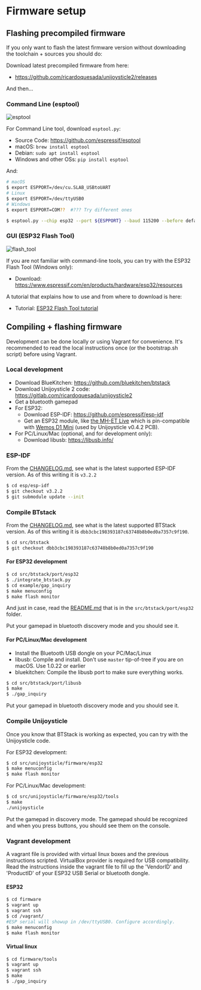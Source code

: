 # Firmware setup

## Flashing precompiled firmware

If you only want to flash the latest firmware version without downloading the toolchain + sources you should do:

Download latest precompiled firmware from here:

- https://github.com/ricardoquesada/unijoysticle2/releases

And then...

### Command Line (esptool)

![esptool](https://lh3.googleusercontent.com/UfYRw0D2m6DUy337fskfNYP6FA3oj_AgATe6QU3y5OvGe14DaI5amCb-rhmGliSepoFYmhvX-u5uzq5N0wChP0lr0eSOrY4YMLB__UBZ8tY8ASbw5DgI6dUX-oEt2ZpWHPLpnBdxryA=-no)

For Command Line tool, download `esptool.py`:

- Source Code: https://github.com/espressif/esptool
- macOS: `brew install esptool`
- Debian: `sudo apt install esptool`
- Windows and other OSs: `pip install esptool`

And:

```sh
# macOS
$ export ESPPORT=/dev/cu.SLAB_USBtoUART
# Linux
$ export ESPPORT=/dev/ttyUSB0
# Windows
$ export ESPPORT=COM??  #??? Try different ones

$ esptool.py --chip esp32 --port ${ESPPORT} --baud 115200 --before default_reset --after hard_reset write_flash -z --flash_mode dio --flash_freq 40m --flash_size detect 0x1000 bootloader.bin 0x10000 firmware.bin 0x8000 partitions_singleapp.bin
```

### GUI (ESP32 Flash Tool)

![flash_tool](https://lh3.googleusercontent.com/eO0uXc9kZHw2W1_UGiP9mw5QuzgD9gc0dIotrSUhIZW1cTVcfNIyi6grTNnSX5OryS0Bjs8hQ5PQtdg-fnxykzby5elywNT1rZ8ddtlRcTPdeJ9fS11eqrHP3TRecCHqHl9TdecncTE=-no)

If you are not familiar with command-line tools, you can try with the ESP32 Flash Tool (Windows only):

- Download: https://www.espressif.com/en/products/hardware/esp32/resources

A tutorial that explains how to use and from where to download is here:

- Tutorial: [ESP32 Flash Tool tutorial](http://iot-bits.com/esp32/esp32-flash-download-tool-tutorial/)

## Compiling + flashing firmware

Development can be done locally or using Vagrant for convenience. It's recommended to read the local instructions once (or the bootstrap.sh script) before using Vagrant.

### Local development

- Download BlueKitchen: https://github.com/bluekitchen/btstack
- Download Unijoysticle 2 code: https://gitlab.com/ricardoquesada/unijoysticle2
- Get a bluetooth gamepad
- For ESP32:
  - Download ESP-IDF: https://github.com/espressif/esp-idf
  - Get an ESP32 module, like [the MH-ET Live][1] which is pin-compatible with [Wemos D1 Mini][2] (used by Unijoysticle v0.4.2 PCB).
- For PC/Linux/Mac (optional, and for development only):
  - Download libusb: https://libusb.info/

### ESP-IDF

From the [CHANGELOG.md][changelog], see what is the latest supported ESP-IDF
version. As of this writing it is `v3.2.2`

```sh
$ cd esp/esp-idf
$ git checkout v3.2.2
$ git submodule update --init
```

### Compile BTstack

From the [CHANGELOG.md][changelog], see what is the latest supported BTStack
version. As of this writing it is `dbb3cbc198393187c63748b8b0ed0a7357c9f190`.

```sh
$ cd src/btstack
$ git checkout dbb3cbc198393187c63748b8b0ed0a7357c9f190
```

[changelog]: https://gitlab.com/ricardoquesada/unijoysticle2/blob/master/CHANGELOG.md

#### For ESP32 development

```sh
$ cd src/btstack/port/esp32
$ ./integrate_btstack.py
$ cd example/gap_inquiry
$ make menuconfig
$ make flash monitor
```

And just in case, read the [README.md][3] that is in the `src/btstack/port/esp32` folder.

Put your gamepad in bluetooth discovery mode and you should see it.

#### For PC/Linux/Mac development

- Install the Bluetooth USB dongle on your PC/Mac/Linux
- libusb: Compile and install. Don't use `master` tip-of-tree if you are on macOS. Use 1.0.22 or earlier
- bluekitchen: Compile the libusb port to make sure everything works.

```sh
$ cd src/btstack/port/libusb
$ make
$ ./gap_inquiry
```

Put your gamepad in bluetooth discovery mode and you should see it.

### Compile Unijoysticle

Once you know that BTStack is working as expected, you can try with the
Unijoysticle code.

For ESP32 development:

```sh
$ cd src/unijoysticle/firmware/esp32
$ make menuconfig
$ make flash monitor
```

For PC/Linux/Mac development:

```sh
$ cd src/unijoysticle/firmware/esp32/tools
$ make
./unijoysticle
```

Put the gamepad in discovery mode. The gamepad should be recognized and when you press buttons, you should see them on the console.

### Vagrant development

A vagrant file is provided with virtual linux boxes and the previous instructions scripted. VirtualBox provider is required for USB compatibility. Read the instructions inside the vagrant file to fill up the 'VendorID' and 'ProductID' of your ESP32 USB Serial or bluetooth dongle.

#### ESP32

```sh
$ cd firmware
$ vagrant up
$ vagrant ssh
$ cd /vagrant/
#ESP serial will showup in /dev/ttyUSB0. Configure accordingly.
$ make menuconfig
$ make flash monitor
```

#### Virtual linux

```sh
$ cd firmware/tools
$ vagrant up
$ vagrant ssh
$ make
$ ./gap_inquiry
```

[1]: https://www.aliexpress.com/item/MH-ET-LIVE-ESP32-MINI-KIT-WiFi-Bluetooth-Internet-of-Things-development-board-based-ESP8266-Fully/32819107932.html
[2]: https://wiki.wemos.cc/products:d1:d1_mini
[3]: https://github.com/bluekitchen/btstack/blob/master/port/esp32/README.md
